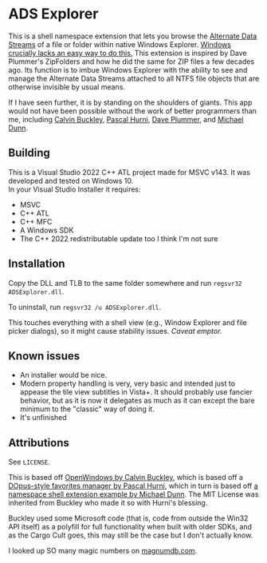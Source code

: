 # ADS Explorer

This is a shell namespace extension that lets you browse the
[Alternate Data Streams](https://learn.microsoft.com/en-us/openspecs/windows_protocols/ms-fscc/e2b19412-a925-4360-b009-86e3b8a020c8)
of a file or folder within native Windows Explorer.
[Windows crucially lacks an easy way to do this.](https://vox.veritas.com/kb/articles-backup-and-recovery/what-you-need-to-know-about-alternate-data-streams-in-windows-is-your-data-secur/807740)
This extension is inspired by Dave Plummer's ZipFolders and how he did the same
for ZIP files a few decades ago.
Its function is to imbue Windows Explorer with the ability to see and manage the
Alternate Data Streams attached to all NTFS file objects that are otherwise
invisible by usual means.

If I have seen further, it is by standing on the shoulders of giants. This app
would not have been possible without the work of better programmers than me,
including
[Calvin Buckley](https://github.com/NattyNarwhal/OpenWindows),
[Pascal Hurni](https://www.codeproject.com/Articles/7973/An-almost-complete-Namespace-Extension-Sample),
[Dave Plummer](https://www.youtube.com/watch?v=aQUtUQ_L8Yk),
and
[Michael Dunn](https://www.codeproject.com/Articles/1649/The-Complete-Idiot-s-Guide-to-Writing-Namespace-Ex).

## Building
This is a Visual Studio 2022 C++ ATL project made for MSVC v143.
It was developed and tested on Windows 10.  
In your Visual Studio Installer it requires:
- MSVC
- C++ ATL
- C++ MFC
- A Windows SDK
- The C++ 2022 redistributable update too I think I'm not sure

## Installation
Copy the DLL and TLB to the same folder somewhere and run
`regsvr32 ADSExplorer.dll`.

To uninstall, run `regsvr32 /u ADSExplorer.dll`.

This touches everything with a shell view (e.g., Window Explorer and file
picker dialogs), so it might cause stability issues. _Caveat emptor._

## Known issues
* An installer would be nice.
* Modern property handling is very, very basic and intended just to appease the
  tile view subtitles in Vista+. It should probably use fancier behavior,
  but as it is now it delegates as much as it can except the bare minimum to
  the "classic" way of doing it.
* It's unfinished

## Attributions
See `LICENSE`.

This is based off [OpenWindows by Calvin Buckley](https://github.com/NattyNarwhal/OpenWindows),
which is based off a [DOpus-style favorites manager by Pascal Hurni](https://www.codeproject.com/Articles/7973/An-almost-complete-Namespace-Extension-Sample),
which in turn is based off [a namespace shell extension example by Michael Dunn](https://www.codeproject.com/Articles/1649/The-Complete-Idiot-s-Guide-to-Writing-Namespace-Ex).
The MIT License was inherited from Buckley who made it so with Hurni's blessing.

Buckley used some Microsoft code (that is, code from outside the Win32 API
itself) as a polyfill for full functionality when built with older SDKs, and as
the Cargo Cult goes, this may still be the case but I don't actually know.

I looked up SO many magic numbers on [magnumdb.com](https://www.magnumdb.com/).
